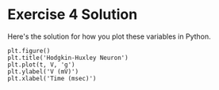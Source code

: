 # Exercise 4 Solution

Here's the solution for how you plot these variables in Python. 

```
plt.figure()
plt.title('Hodgkin-Huxley Neuron')
plt.plot(t, V, 'g')
plt.ylabel('V (mV)')
plt.xlabel('Time (msec)')
```
